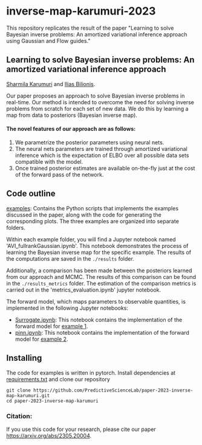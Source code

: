 # inverse-map-karumuri-2023
This repository replicates the result of the paper "Learning to solve Bayesian inverse problems: An amortized variational inference approach using Gaussian and Flow guides."

## **Learning to solve Bayesian inverse problems: An amortized variational inference approach**
[Sharmila Karumuri](https://scholar.google.com/citations?user=uY1G-S0AAAAJ&hl=en) and [Ilias Bilionis](https://scholar.google.com/citations?user=rjXLtJMAAAAJ&hl=en).

Our paper proposes an approach to solve Bayesian inverse problems in real-time. Our method is intended to overcome the need for solving inverse problems from scratch for each set of new data. We do this by learning a map from data to posteriors (Bayesian inverse map).

#### The novel features of our approach are as follows:

1.	We parametrize the posterior parameters using neural nets.
2.	The neural nets parameters are trained through amortized variational inference which is the expectation of ELBO over all possible   data sets compatible with the model.
3.	Once trained posterior estimates are available on-the-fly just at the cost of the forward pass of the network.

## Code outline

[examples](https://github.com/PredictiveScienceLab/paper-2023-inverse-map-karumuri/tree/main/examples): Contains the Python scripts that implements the examples discussed in the paper, along with the code for generating the corresponding plots. The three examples are organized into  separate folders.

Within each example folder, you will find a Jupyter notebook named 'AVI_fullrankGaussian.ipynb'. This notebook demonstrates the process of learning the Bayesian inverse map for the specific example. The results of the computations are saved in the ```./results``` folder.

Additionally, a comparison has been made between the posteriors learned from our approach and MCMC. The results of this comparison can be found in the ```./results_metrics``` folder. The estimation of the comparison metrics is carried out in the 'metrics_evaluation.ipynb' jupyter notebook.

The forward model, which maps parameters to observable quantities, is implemented in the following Jupyter notebooks:
* [Surrogate.ipynb](https://github.com/PredictiveScienceLab/paper-2023-inverse-map-karumuri/tree/main/examples/1-Damage_location_detection/Surrogate.ipynb): This notebook contains the implementation of the forward model for [example 1](https://github.com/PredictiveScienceLab/paper-2023-inverse-map-karumuri/tree/main/examples/1-Damage_location_detection).
* [pinn.ipynb](https://github.com/PredictiveScienceLab/paper-2023-inverse-map-karumuri/tree/main/examples/2-1D_heateqn_Wiener-Levy_process/pinn.ipynb): This notebook contains the implementation of the forward model for [example 2](https://github.com/PredictiveScienceLab/paper-2023-inverse-map-karumuri/tree/main/examples/2-1D_heateqn_Wiener-Levy_process).

## Installing

The code for examples is written in pytorch. Install dependencies at [requirements.txt](https://github.com/PredictiveScienceLab/paper-2023-inverse-map-karumuri/tree/main/requirements.txt) and clone our repository
```
git clone https://github.com/PredictiveScienceLab/paper-2023-inverse-map-karumuri.git
cd paper-2023-inverse-map-karumuri
```

### Citation:
If you use this code for your research, please cite our paper https://arxiv.org/abs/2305.20004.




